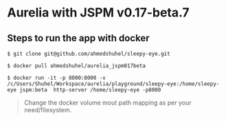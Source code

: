# Aurelia with JSPM v0.17-beta.7

## Steps to run the app with docker

```shell 
$ git clone git@github.com/ahmedshuhel/sleepy-eye.git

$ docker pull ahmedshuhel/aurelia_jspm017beta

$ docker run -it -p 8000:8000 -v /c/Users/Shuhel/Workspace/aurelia/playground/sleepy-eye:/home/sleepy-eye jspm:beta  http-server /home/sleepy-eye -p8000 

```

> Change the docker volume mout path mapping as per your need/filesystem.
